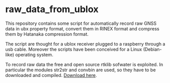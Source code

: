 # raw_data_from_ublox
This repository contains some script for automatically record raw GNSS data in ubx property format, convert them in RINEX format and compress them by Hatanaka compression format.

The script are thought for a ublox receiver plugged to a raspberry through a usb cable. Moreover the scripts have been conceived for a Linux (Debian-like) operating system.

To record raw data the free and open source rtklib sofwater is exploited. In particular the modules str2str and convbin are used, so they have to be downloaded and compiled. [Download here](https://github.com/tomojitakasu/RTKLIB "RTKLIB git hub repository").



